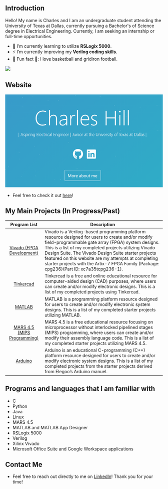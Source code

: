 ## Introduction
Hello! My name is Charles and I am an undergraduate student attending the University of Texas at Dallas, currently pursuing a Bachelor's of Science degree in Electrical Engineering. Currently, I am seeking an internship or full-time opportunities.

- 🔭 I’m currently learning to utilize **RSLogix 5000**.
- ⚡ I’m currently improving my **Verilog coding skills**.
- 🏀 Fun fact 🏈: I love basketball and gridiron football. 

<!-- GitHub Profile Views Counter -->
![](https://komarev.com/ghpvc/?username=chill-three)

## Website
<!-- Image Link -->
![Website Preview](https://raw.githubusercontent.com/CHill-Three/CHill-Three/main/image.PNG?raw=true "Website Preview")

* Feel free to check it out [here](https://chill-three.github.io/home/)!

## My Main Projects (In Progress/Past)
| Program List | Description |
| :-: | --- |
| [Vivado (FPGA Development)](https://chill-three.github.io/vivado.github.io/) | Vivado is a Verilog-based programming platform resource designed for users to create and/or modify field-programmable gate array (FPGA) system designs. This is a list of my completed projects utilizing Vivado Design Suite. The Vivado Design Suite starter projects featured on this website are my attempts at completing starter projects with the Artix-7 FPGA Family (Package: cpg236)(Part ID: xc7a35tcpg236-1). |
| [Tinkercad](https://chill-three.github.io/tinkercad.github.io/) | Tinkercad is a free and online educational resource for computer-aided design (CAD) purposes, where users can create and/or modify electronic designs. This is a list of my completed projects using Tinkercad. |
| [MATLAB](https://chill-three.github.io/matlab.github.io/) | MATLAB is a programming platform resource designed for users to create and/or modify electronic system designs. This is a list of my completed starter projects utilizing MATLAB. |
| [MARS 4.5 (MIPS Programming)](https://chill-three.github.io/mars.github.io/) | MARS 4.5 is a free educational resource focusing on microprocessor without interlocked pipelined stages (MIPS) programming, where users can create and/or modify their assembly language code. This is a list of my completed starter projects utilizing MARS 4.5. |
| [Arduino](https://chill-three.github.io/arduino.github.io/) | Arduino is an educational C-programming (C++) platform resource designed for users to create and/or modify electronic system designs. This is a list of my completed projects from the starter projects derived from Elegoo’s Arduino manuel. |

## Programs and languages that I am familiar with
* C
* Python
* Java
* Linux
* MARS 4.5
* MATLAB and MATLAB App Designer
* RSLogix 5000
* Verilog
* Xilinx Vivado
* Microsoft Office Suite and Google Workspace applications


## Contact Me
* Feel free to reach out directly to me on [LinkedIn](https://www.linkedin.com/in/charleshillthree/)! Thank you for your time!

